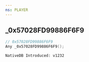 ```yaml
---
ns: PLAYER
---
```

## _0x57028FD99886F6F9

```c
// 0x57028FD99886F6F9
Any _0x57028FD99886F6F9();
```

```
NativeDB Introduced: v1232
```

